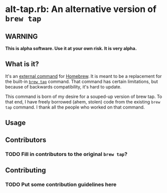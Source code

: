 # alt-tap.rb: An alternative version of `brew tap`

## WARNING ##

**This is alpha software. Use it at your own risk. It is very alpha.**

## What is it?

It's an [external command][ec] for [Homebrew][brew]. It is meant to be
a replacement for the built-in [`brew tap`][bt] command. That command has
certain limitations, but because of backwards compatibility, it's hard to
update.

This command is born of my desire for a souped-up version of brew tap. To
that end, I have freely borrowed (ahem, stolen) code from the existing
`brew tap` command. I thank all the people who worked on that command.

[ec]: https://github.com/mxcl/homebrew/wiki/External-Commands
[brew]: https://github.com/mxcl/homebrew
[bt]: https://github.com/mxcl/homebrew/wiki/brew-tap

## Usage


## Contributors

### TODO Fill in contributors to the original `brew tap`?

## Contributing

### TODO Put some contribution guidelines here
